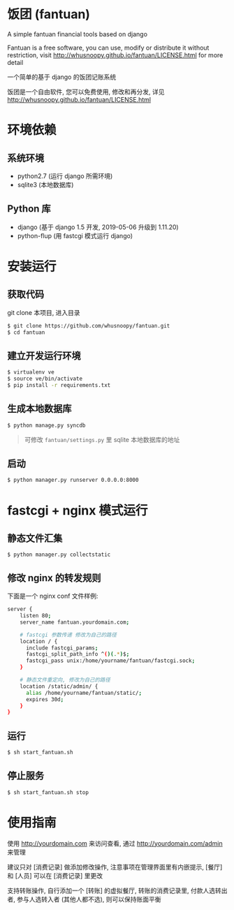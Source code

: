 # 饭团 (fantuan)

A simple fantuan financial tools based on django

Fantuan is a free software, you can use, modify or distribute it without restriction, visit http://whusnoopy.github.io/fantuan/LICENSE.html for more detail

一个简单的基于 django 的饭团记账系统

饭团是一个自由软件, 您可以免费使用, 修改和再分发, 详见 http://whusnoopy.github.io/fantuan/LICENSE.html


# 环境依赖

## 系统环境

* python2.7 (运行 django 所需环境)
* sqlite3 (本地数据库)

## Python 库

* django (基于 django 1.5 开发, 2019-05-06 升级到 1.11.20)
* python-flup (用 fastcgi 模式运行 django)


# 安装运行

## 获取代码

git clone 本项目, 进入目录

``` bash
$ git clone https://github.com/whusnoopy/fantuan.git
$ cd fantuan
```

## 建立开发运行环境

``` bash
$ virtualenv ve
$ source ve/bin/activate
$ pip install -r requirements.txt
```

## 生成本地数据库

``` bash
$ python manage.py syncdb
```

> 可修改 `fantuan/settings.py` 里 sqlite 本地数据库的地址

## 启动

``` bash
$ python manager.py runserver 0.0.0.0:8000
```

# fastcgi + nginx 模式运行

## 静态文件汇集

    $ python manager.py collectstatic

## 修改 nginx 的转发规则

下面是一个 nginx conf 文件样例:

``` bash
server {
    listen 80;
    server_name fantuan.yourdomain.com;

    # fastcgi 参数传递 修改为自己的路径
    location / {
      include fastcgi_params;
      fastcgi_split_path_info ^()(.*)$;
      fastcgi_pass unix:/home/yourname/fantuan/fastcgi.sock;
    }

    # 静态文件重定向, 修改为自己的路径
    location /static/admin/ {
      alias /home/yourname/fantuan/static/;
      expires 30d;
    }
}
```

## 运行

``` bash
$ sh start_fantuan.sh
```

## 停止服务

``` bash
$ sh start_fantuan.sh stop
```


# 使用指南

使用 http://yourdomain.com 来访问查看, 通过 http://yourdomain.com/admin 来管理

建议只对 [消费记录] 做添加修改操作, 注意事项在管理界面里有内嵌提示, [餐厅] 和 [人员] 可以在 [消费记录] 里更改

支持转账操作, 自行添加一个 [转账] 的虚拟餐厅, 转账的消费记录里, 付款人选转出者, 参与人选转入者 (其他人都不选), 则可以保持账面平衡
